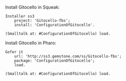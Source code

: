 Install Gitocello in Squeak:

    Installer ss3
        project: 'Gitocello-fbs';
        install: 'ConfigurationOfGitocello'.

    (Smalltalk at: #ConfigurationOfGitocello) load.

Install Gitocello in Pharo:

    Gofer it
        url: 'http://ss3.gemstone.com/ss/Gitocello-fbs';
        package: 'ConfigurationOfGitocello';
        load.

    (Smalltalk at: #ConfigurationOfGitocello) load.